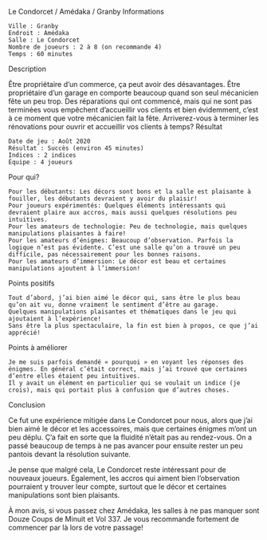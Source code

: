 
Le Condorcet / Amédaka / Granby
Informations

    Ville : Granby
    Endroit : Amédaka
    Salle : Le Condorcet
    Nombre de joueurs : 2 à 8 (on recommande 4)
    Temps : 60 minutes

Description

Être propriétaire d’un commerce, ça peut avoir des désavantages. Être propriétaire d’un garage en comporte beaucoup quand son seul mécanicien fête un peu trop. Des réparations qui ont commencé, mais qui ne sont pas terminées vous empêchent d’accueillir vos clients et bien évidemment, c’est à ce moment que votre mécanicien fait la fête. Arriverez-vous à terminer les rénovations pour ouvrir et accueillir vos clients à temps?
Résultat

    Date de jeu : Août 2020
    Résultat : Succès (environ 45 minutes)
    Indices : 2 indices
    Équipe : 4 joueurs

Pour qui?

    Pour les débutants: Les décors sont bons et la salle est plaisante à fouiller, les débutants devraient y avoir du plaisir!
    Pour joueurs expérimentés: Quelques éléments intéressants qui devraient plaire aux accros, mais aussi quelques résolutions peu intuitives.
    Pour les amateurs de technologie: Peu de technologie, mais quelques manipulations plaisantes à faire!
    Pour les amateurs d’énigmes: Beaucoup d’observation. Parfois la logique n’est pas évidente. C’est une salle qu’on a trouvé un peu difficile, pas nécessairement pour les bonnes raisons.
    Pour les amateurs d’immersion: Le décor est beau et certaines manipulations ajoutent à l’immersion!

 Points positifs

    Tout d’abord, j’ai bien aimé le décor qui, sans être le plus beau qu’on ait vu, donne vraiment le sentiment d’être au garage.
    Quelques manipulations plaisantes et thématiques dans le jeu qui ajoutaient à l’expérience!
    Sans être la plus spectaculaire, la fin est bien à propos, ce que j’ai apprécié!

Points à améliorer

    Je me suis parfois demandé « pourquoi » en voyant les réponses des énigmes. En général c’était correct, mais j’ai trouvé que certaines d’entre elles étaient peu intuitives.
    Il y avait un élément en particulier qui se voulait un indice (je crois), mais qui portait plus à confusion que d’autres choses.

Conclusion

Ce fut une expérience mitigée dans Le Condorcet pour nous, alors que j’ai bien aimé le décor et les accessoires, mais que certaines énigmes m’ont un peu déplu. Ç’a fait en sorte que la fluidité n’était pas au rendez-vous. On a passé beaucoup de temps à ne pas avancer pour ensuite rester un peu pantois devant la résolution suivante.

Je pense que malgré cela, Le Condorcet reste intéressant pour de nouveaux joueurs. Également, les accros qui aiment bien l’observation pourraient y trouver leur compte, surtout que le décor et certaines manipulations sont bien plaisants.

À mon avis, si vous passez chez Amédaka, les salles à ne pas manquer sont Douze Coups de Minuit et Vol 337. Je vous recommande fortement de commencer par là lors de votre passage!
